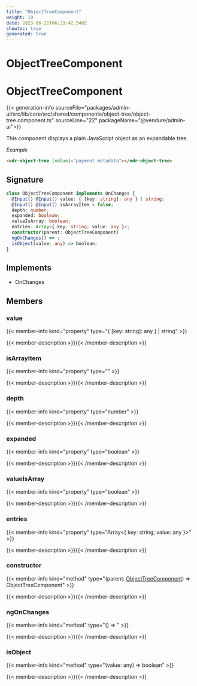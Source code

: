 ```yaml
---
title: "ObjectTreeComponent"
weight: 10
date: 2023-06-21T06:23:42.540Z
showtoc: true
generated: true
---
```

<!-- This file was generated from the Vendure source. Do not modify. Instead, re-run the "docs:build" script -->

# ObjectTreeComponent
<div class="symbol">


# ObjectTreeComponent

{{< generation-info sourceFile="packages/admin-ui/src/lib/core/src/shared/components/object-tree/object-tree.component.ts" sourceLine="22" packageName="@vendure/admin-ui">}}

This component displays a plain JavaScript object as an expandable tree.

*Example*

```HTML
<vdr-object-tree [value]="payment.metadata"></vdr-object-tree>
```

## Signature

```TypeScript
class ObjectTreeComponent implements OnChanges {
  @Input() @Input() value: { [key: string]: any } | string;
  @Input() @Input() isArrayItem = false;
  depth: number;
  expanded: boolean;
  valueIsArray: boolean;
  entries: Array<{ key: string; value: any }>;
  constructor(parent: ObjectTreeComponent)
  ngOnChanges() => ;
  isObject(value: any) => boolean;
}
```
## Implements

 * OnChanges


## Members

### value

{{< member-info kind="property" type="{ [key: string]: any } | string"  >}}

{{< member-description >}}{{< /member-description >}}

### isArrayItem

{{< member-info kind="property" type=""  >}}

{{< member-description >}}{{< /member-description >}}

### depth

{{< member-info kind="property" type="number"  >}}

{{< member-description >}}{{< /member-description >}}

### expanded

{{< member-info kind="property" type="boolean"  >}}

{{< member-description >}}{{< /member-description >}}

### valueIsArray

{{< member-info kind="property" type="boolean"  >}}

{{< member-description >}}{{< /member-description >}}

### entries

{{< member-info kind="property" type="Array&#60;{ key: string; value: any }&#62;"  >}}

{{< member-description >}}{{< /member-description >}}

### constructor

{{< member-info kind="method" type="(parent: <a href='/admin-ui-api/components/object-tree-component#objecttreecomponent'>ObjectTreeComponent</a>) => ObjectTreeComponent"  >}}

{{< member-description >}}{{< /member-description >}}

### ngOnChanges

{{< member-info kind="method" type="() => "  >}}

{{< member-description >}}{{< /member-description >}}

### isObject

{{< member-info kind="method" type="(value: any) => boolean"  >}}

{{< member-description >}}{{< /member-description >}}


</div>
